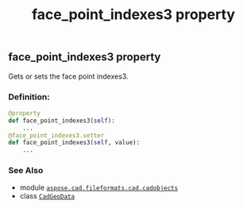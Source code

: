 ﻿---
title: face_point_indexes3 property
second_title: Aspose.CAD for Python via .NET API References
description: 
type: docs
weight: 190
url: /python-net/aspose.cad.fileformats.cad.cadobjects/cadgeodata/face_point_indexes3/
is_root: false
---

## face_point_indexes3 property


Gets or sets the face point indexes3.
### Definition:
```python
@property
def face_point_indexes3(self):
    ...
@face_point_indexes3.setter
def face_point_indexes3(self, value):
    ...
```

### See Also
* module [`aspose.cad.fileformats.cad.cadobjects`](../../)
* class [`CadGeoData`](/cad/python-net/aspose.cad.fileformats.cad.cadobjects/cadgeodata)
